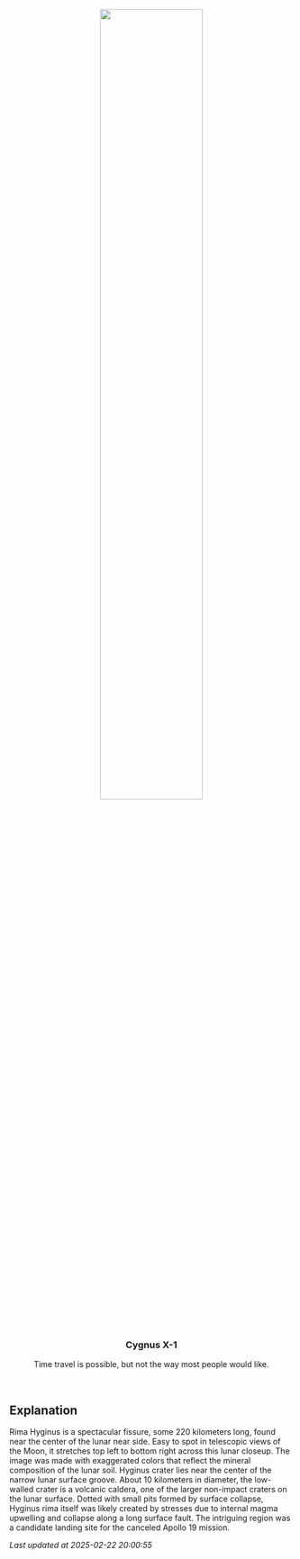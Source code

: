 <p align='center'>
    <img src='https://apod.nasa.gov/apod/image/2502/20250205_rima_hyginus_mirabella_1024px.jpg' width='60%' />
    <h3 align="center">Cygnus X-1</h3>
    <p align="center">Time travel is possible, but not the way most people would like.</p>
</p>
<br/>

Explanation
--
Rima Hyginus is a spectacular fissure, some 220 kilometers long, found near the center of the lunar near side. Easy to spot in telescopic views of the Moon, it stretches top left to bottom right across this lunar closeup. The image was made with exaggerated colors that reflect the mineral composition of the lunar soil. Hyginus crater lies near the center of the narrow lunar surface groove. About 10 kilometers in diameter, the low-walled crater is a volcanic caldera, one of the larger non-impact craters on the lunar surface. Dotted with small pits formed by surface collapse, Hyginus rima itself was likely created by stresses due to internal magma upwelling and collapse along a long surface fault. The intriguing region was a candidate landing site for the canceled Apollo 19 mission.


*Last updated at 2025-02-22 20:00:55*
